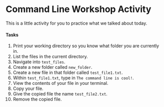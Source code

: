 # Command Line Workshop Activity

This is a little activity for you to practice what we talked about today. 

#### Tasks

1. Print your working directory so you know what folder you are currently in.
2. List the files in the current directory. 
3. Navigate into `test_files`.
4. Create a new folder called `new_folder`.
5. Create a new file in that folder called `test_file1.txt`.
6. Within `test_file1.txt`, type in `The command line is cool!`.
7. View the contents of your file in your terminal. 
8. Copy your file.
9. Give the copied file the name `test_file2.txt`.
10. Remove the copied file.
